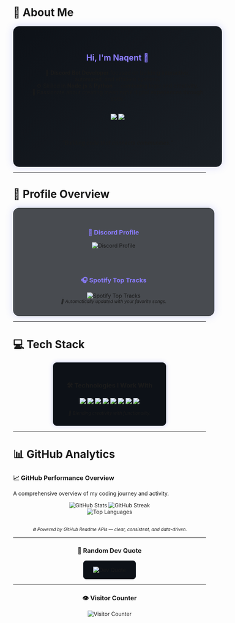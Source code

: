 # 💫 About Me
<div align="center">
  <div style="
    background: linear-gradient(135deg, #0d1117 0%, #1a1f25 100%);
    border: 1px solid #30363d;
    border-radius: 15px;
    padding: 40px 45px;
    box-shadow: 0 0 20px rgba(88,101,242,0.25);
    display: inline-block;
    width: 90%;
    max-width: 600px;
  ">

  <h2 style="color:#8A7CFF;">Hi, I'm Naqent 👋</h2>
  <p align="center">
    💼 <b>Discord Bot Developer</b> focused on building interactive, automated, and efficient systems.<br/>
    ⚙️ Skilled in <b>Node.js</b> & <b>Python</b> — combining logic and creativity.<br/>
    🌌 Passionate about creating meaningful digital experiences through code.
  </p>

  <br/>

  <a href="https://discord.com/users/Naqint" target="_blank">
    <img src="https://img.shields.io/badge/Discord%20-%20Naqint-5865F2?style=for-the-badge&logo=discord&logoColor=white"/>
  </a>
  <a href="https://github.com/naqent" target="_blank">
    <img src="https://img.shields.io/badge/GitHub%20-%20naqent-181717?style=for-the-badge&logo=github&logoColor=white"/>
  </a>

  <br/><br/>
  <i>“Building code that connects communities.”</i>

  </div>
</div>

---

# 🪩 Profile Overview

<div align="center">
  <div style="
    background: rgba(13,17,23,0.75);
    border: 1px solid #30363d;
    border-radius: 15px;
    padding: 30px 35px;
    box-shadow: 0 0 20px rgba(88,101,242,0.25);
    display: inline-block;
    width: 90%;
    max-width: 720px;
  ">
  
  <h3 style="color:#8A7CFF;">🧩 Discord Profile</h3>
  <img src="https://lanyard.cnrad.dev/api/1046360722214490202?theme=dark&bg=0d1117&borderRadius=10px&idleMessage=Probably%20coding%20something%20cool...&animated=true" alt="Discord Profile"/>

  <br/><br/>

  <h3 style="color:#8A7CFF;">🎧 Spotify Top Tracks</h3>
  <img src="https://spotify-github-profile.vercel.app/api/top-tracks?uid=31shkbtgac5xh3wzijj5bbylp63i&theme=novatorem&background_color=0d1117&hide_border=false" alt="Spotify Top Tracks"/>

  <br/>
  <sub><i>🎵 Automatically updated with your favorite songs.</i></sub>

  </div>
</div>

---

# 💻 Tech Stack
<div align="center">
  <div style="background:#0d1117; border:1px solid #30363d; border-radius:10px; padding:25px 35px; box-shadow:0 0 12px rgba(88,101,242,0.3); display:inline-block;">
    <h3>🛠️ Technologies I Work With</h3>
    <p>
      <img src="https://img.shields.io/badge/Node.js-43853D?style=for-the-badge&logo=node.js&logoColor=white"/>
      <img src="https://img.shields.io/badge/Python-3776AB?style=for-the-badge&logo=python&logoColor=white"/>
      <img src="https://img.shields.io/badge/JavaScript-F7DF1E?style=for-the-badge&logo=javascript&logoColor=black"/>
      <img src="https://img.shields.io/badge/TypeScript-007ACC?style=for-the-badge&logo=typescript&logoColor=white"/>
      <img src="https://img.shields.io/badge/GitHub-181717?style=for-the-badge&logo=github&logoColor=white"/>
      <img src="https://img.shields.io/badge/Vercel-000000?style=for-the-badge&logo=vercel&logoColor=white"/>
      <img src="https://img.shields.io/badge/Bash-4EAA25?style=for-the-badge&logo=gnu-bash&logoColor=white"/>
      <img src="https://img.shields.io/badge/VSCode-0078D4?style=for-the-badge&logo=visual%20studio%20code&logoColor=white"/>
    </p>
    <sub><i>🎯 Blending creativity with functionality.</i></sub>
  </div>
</div>

---

# 📊 GitHub Analytics

### 📈 GitHub Performance Overview
A comprehensive overview of my coding journey and activity.

<div align="center">
  
  ![GitHub Stats](https://github-readme-stats.vercel.app/api?username=naqent&theme=tokyonight&show_icons=true&count_private=true&hide_border=false)
  ![GitHub Streak](https://github-readme-streak-stats-eight.vercel.app/?user=naqent&theme=tokyonight&hide_border=false)
  <br/>
  ![Top Languages](https://github-readme-stats.vercel.app/api/top-langs/?username=naqent&theme=tokyonight&layout=compact&langs_count=8&hide_border=false)

  <br/>
  <sub><i>⚙️ Powered by GitHub Readme APIs — clear, consistent, and data-driven.</i></sub>

</div>

---

<div align="center">
  <h3>💬 Random Dev Quote</h3>
  <div style="background:#0d1117; border:1px solid #30363d; border-radius:8px; padding:15px 25px; display:inline-block;">
    <img src="https://quotes-github-readme.vercel.app/api?type=horizontal&theme=dark" alt="Dev Quote" />
  </div>
</div>

---

<div align="center">
  <h3>👁️ Visitor Counter</h3>
  <img src="https://count.getloli.com/@naqent?theme=asoul" alt="Visitor Counter"/>
</div>

<!-- Generated with ❤️ for naqent -->
